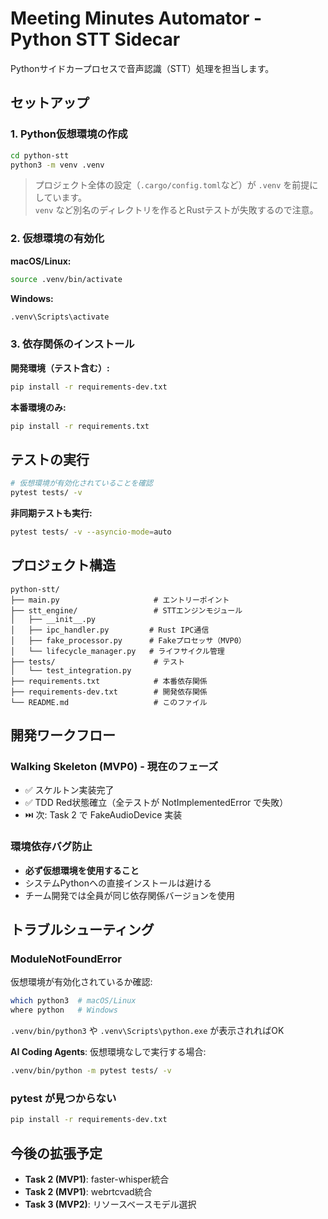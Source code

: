 # Meeting Minutes Automator - Python STT Sidecar

Pythonサイドカープロセスで音声認識（STT）処理を担当します。

## セットアップ

### 1. Python仮想環境の作成

```bash
cd python-stt
python3 -m venv .venv
```
> プロジェクト全体の設定（`.cargo/config.toml`など）が `.venv` を前提にしています。  
> `venv` など別名のディレクトリを作るとRustテストが失敗するので注意。

### 2. 仮想環境の有効化

**macOS/Linux:**
```bash
source .venv/bin/activate
```

**Windows:**
```cmd
.venv\Scripts\activate
```

### 3. 依存関係のインストール

**開発環境（テスト含む）:**
```bash
pip install -r requirements-dev.txt
```

**本番環境のみ:**
```bash
pip install -r requirements.txt
```

## テストの実行

```bash
# 仮想環境が有効化されていることを確認
pytest tests/ -v
```

**非同期テストも実行:**
```bash
pytest tests/ -v --asyncio-mode=auto
```

## プロジェクト構造

```
python-stt/
├── main.py                     # エントリーポイント
├── stt_engine/                 # STTエンジンモジュール
│   ├── __init__.py
│   ├── ipc_handler.py         # Rust IPC通信
│   ├── fake_processor.py      # Fakeプロセッサ（MVP0）
│   └── lifecycle_manager.py   # ライフサイクル管理
├── tests/                      # テスト
│   └── test_integration.py
├── requirements.txt            # 本番依存関係
├── requirements-dev.txt        # 開発依存関係
└── README.md                   # このファイル
```

## 開発ワークフロー

### Walking Skeleton (MVP0) - 現在のフェーズ
- ✅ スケルトン実装完了
- ✅ TDD Red状態確立（全テストが NotImplementedError で失敗）
- ⏭️ 次: Task 2 で FakeAudioDevice 実装

### 環境依存バグ防止
- **必ず仮想環境を使用すること**
- システムPythonへの直接インストールは避ける
- チーム開発では全員が同じ依存関係バージョンを使用

## トラブルシューティング

### ModuleNotFoundError
仮想環境が有効化されているか確認:
```bash
which python3  # macOS/Linux
where python   # Windows
```

`.venv/bin/python3` や `.venv\Scripts\python.exe` が表示されればOK

**AI Coding Agents**: 仮想環境なしで実行する場合:
```bash
.venv/bin/python -m pytest tests/ -v
```

### pytest が見つからない
```bash
pip install -r requirements-dev.txt
```

## 今後の拡張予定

- **Task 2 (MVP1)**: faster-whisper統合
- **Task 2 (MVP1)**: webrtcvad統合
- **Task 3 (MVP2)**: リソースベースモデル選択
